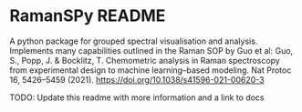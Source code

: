 # RamanSPy README

A python package for grouped spectral visualisation and analysis. Implements many capabilities outlined in the Raman SOP by Guo et al: Guo, S., Popp, J. & Bocklitz, T. Chemometric analysis in Raman spectroscopy from experimental design to machine learning–based modeling. Nat Protoc 16, 5426–5459 (2021). https://doi.org/10.1038/s41596-021-00620-3


TODO: Update this readme with more information and a link to docs